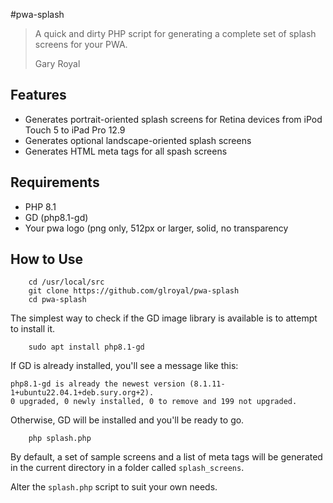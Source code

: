 #pwa-splash 
>A quick and dirty PHP script for generating a complete set of splash screens for your PWA. 
> 
> Gary Royal

## Features
 
 * Generates portrait-oriented splash screens for Retina devices from iPod Touch 5 to iPad Pro 12.9
 * Generates optional landscape-oriented splash screens
 * Generates HTML meta tags for all spash screens

## Requirements

* PHP 8.1
* GD (php8.1-gd)
* Your pwa logo (png only, 512px or larger, solid, no transparency

## How to Use

```
	cd /usr/local/src 
	git clone https://github.com/glroyal/pwa-splash
	cd pwa-splash
```
The simplest way to check if the GD image library is available is to attempt to install it. 
```
	sudo apt install php8.1-gd
```
If GD is already installed, you'll see a message like this:
```
php8.1-gd is already the newest version (8.1.11-1+ubuntu22.04.1+deb.sury.org+2).
0 upgraded, 0 newly installed, 0 to remove and 199 not upgraded.
```
Otherwise, GD will be installed and you'll be ready to go.
```
	php splash.php
```
By default, a set of sample screens and a list of meta tags will be generated in the current directory in a folder called `splash_screens`. 

Alter the `splash.php` script to suit your own needs.  


